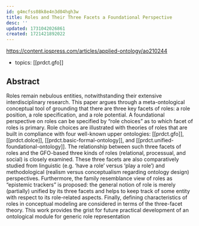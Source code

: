 ```yaml
---
id: g4mcfss08k8e4n3d04hgh3w
title: Roles and Their Three Facets a Foundational Perspective
desc: ''
updated: 1731042026861
created: 1721421892022
---
```


https://content.iospress.com/articles/applied-ontology/ao210244
- topics: [[prdct.gfo]] 

## Abstract

Roles remain nebulous entities, notwithstanding their extensive interdisciplinary research. This paper argues through a meta-ontological conceptual tool of grounding that there are three key facets of roles: a role position, a role specification, and a role potential. A foundational perspective on roles can be specified by “role choices” as to which facet of roles is primary. Role choices are illustrated with theories of roles that are built in compliance with four well-known upper ontologies: [[prdct.gfo]], [[prdct.dolce]], [[prdct.basic-formal-ontology]], and [[prdct.unified-foundational-ontology]]. The relationship between such three facets of roles and the GFO-based three kinds of roles (relational, processual, and social) is closely examined. These three facets are also comparatively studied from linguistic (e.g. ‘have a role’ versus ‘play a role’) and methodological (realism versus conceptualism regarding ontology design) perspectives. Furthermore, the family resemblance view of roles as “epistemic trackers” is proposed: the general notion of role is merely (partially) unified by its three facets and helps to keep track of some entity with respect to its role-related aspects. Finally, defining characteristics of roles in conceptual modeling are considered in terms of the three-facet theory. This work provides the grist for future practical development of an ontological module for generic role representation